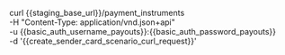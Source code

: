 curl {{staging_base_url}}/payment_instruments \
    -H "Content-Type: application/vnd.json+api" \
    -u {{basic_auth_username_payouts}}:{{basic_auth_password_payouts}} \
    -d '{{create_sender_card_scenario_curl_request}}'
